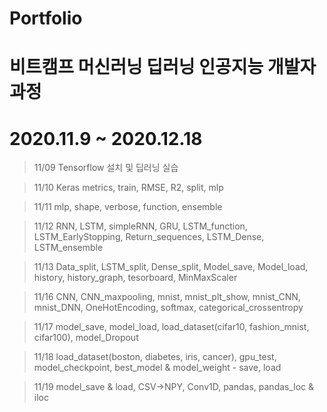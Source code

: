 # Portfolio

# 비트캠프 머신러닝 딥러닝 인공지능 개발자 과정

# 2020.11.9 ~ 2020.12.18

> 11/09
> Tensorflow 설치 및 딥러닝 실습

> 11/10
> Keras metrics, train, RMSE, R2, split, mlp

> 11/11
> mlp, shape, verbose, function, ensemble

> 11/12
> RNN, LSTM, simpleRNN, GRU, LSTM_function, LSTM_EarlyStopping, Return_sequences, LSTM_Dense, LSTM_ensemble

> 11/13
> Data_split, LSTM_split, Dense_split, Model_save, Model_load, history, history_graph, tesorboard, MinMaxScaler

> 11/16
> CNN, CNN_maxpooling, mnist, mnist_plt_show, mnist_CNN, mnist_DNN, OneHotEncoding, softmax, categorical_crossentropy

> 11/17
> model_save, model_load, load_dataset(cifar10, fashion_mnist, cifar100), model_Dropout

> 11/18
> load_dataset(boston, diabetes, iris, cancer), gpu_test, model_checkpoint, best_model & model_weight - save, load

> 11/19
> model_save & load, CSV->NPY, Conv1D, pandas, pandas_loc & iloc